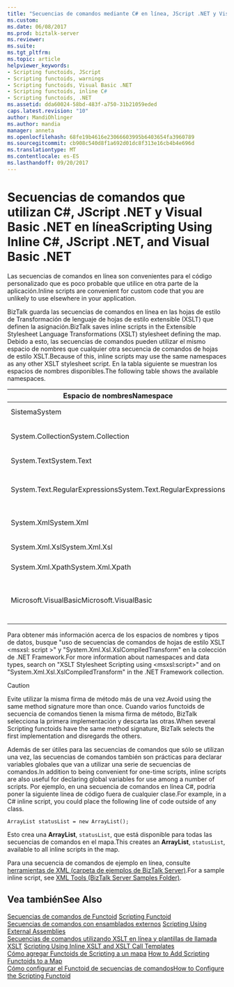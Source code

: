 ```yaml
---
title: "Secuencias de comandos mediante C# en línea, JScript .NET y Visual Basic .NET | Documentos de Microsoft"
ms.custom: 
ms.date: 06/08/2017
ms.prod: biztalk-server
ms.reviewer: 
ms.suite: 
ms.tgt_pltfrm: 
ms.topic: article
helpviewer_keywords:
- Scripting functoids, JScript
- Scripting functoids, warnings
- Scripting functoids, Visual Basic .NET
- Scripting functoids, inline C#
- Scripting functoids, .NET
ms.assetid: dda60024-58bd-483f-a750-31b21059eded
caps.latest.revision: "10"
author: MandiOhlinger
ms.author: mandia
manager: anneta
ms.openlocfilehash: 68fe19b4616e23066603995b6403654fa3960789
ms.sourcegitcommit: cb908c540d8f1a692d01dc8f313e16cb4b4e696d
ms.translationtype: MT
ms.contentlocale: es-ES
ms.lasthandoff: 09/20/2017
---
```

# <a name="scripting-using-inline-c-jscript-net-and-visual-basic-net"></a><span data-ttu-id="67ffe-102">Secuencias de comandos que utilizan C#, JScript .NET y Visual Basic .NET en línea</span><span class="sxs-lookup"><span data-stu-id="67ffe-102">Scripting Using Inline C#, JScript .NET, and Visual Basic .NET</span></span>
<span data-ttu-id="67ffe-103">Las secuencias de comandos en línea son convenientes para el código personalizado que es poco probable que utilice en otra parte de la aplicación.</span><span class="sxs-lookup"><span data-stu-id="67ffe-103">Inline scripts are convenient for custom code that you are unlikely to use elsewhere in your application.</span></span>  
  
 <span data-ttu-id="67ffe-104">BizTalk guarda las secuencias de comandos en línea en las hojas de estilo de Transformación de lenguaje de hojas de estilo extensible (XSLT) que definen la asignación.</span><span class="sxs-lookup"><span data-stu-id="67ffe-104">BizTalk saves inline scripts in the Extensible Stylesheet Language Transformations (XSLT) stylesheet defining the map.</span></span> <span data-ttu-id="67ffe-105">Debido a esto, las secuencias de comandos pueden utilizar el mismo espacio de nombres que cualquier otra secuencia de comandos de hojas de estilo XSLT.</span><span class="sxs-lookup"><span data-stu-id="67ffe-105">Because of this, inline scripts may use the same namespaces as any other XSLT stylesheet script.</span></span> <span data-ttu-id="67ffe-106">En la tabla siguiente se muestran los espacios de nombres disponibles.</span><span class="sxs-lookup"><span data-stu-id="67ffe-106">The following table shows the available namespaces.</span></span>  
  
|<span data-ttu-id="67ffe-107">Espacio de nombres</span><span class="sxs-lookup"><span data-stu-id="67ffe-107">Namespace</span></span>|<span data-ttu-id="67ffe-108">Description</span><span class="sxs-lookup"><span data-stu-id="67ffe-108">Description</span></span>|  
|---------------|-----------------|  
|<span data-ttu-id="67ffe-109">Sistema</span><span class="sxs-lookup"><span data-stu-id="67ffe-109">System</span></span>|<span data-ttu-id="67ffe-110">La clase System.</span><span class="sxs-lookup"><span data-stu-id="67ffe-110">The System class.</span></span>|  
|<span data-ttu-id="67ffe-111">System.Collection</span><span class="sxs-lookup"><span data-stu-id="67ffe-111">System.Collection</span></span>|<span data-ttu-id="67ffe-112">Las clases de colección.</span><span class="sxs-lookup"><span data-stu-id="67ffe-112">The collection classes.</span></span>|  
|<span data-ttu-id="67ffe-113">System.Text</span><span class="sxs-lookup"><span data-stu-id="67ffe-113">System.Text</span></span>|<span data-ttu-id="67ffe-114">Las clases de texto.</span><span class="sxs-lookup"><span data-stu-id="67ffe-114">The text classes.</span></span>|  
|<span data-ttu-id="67ffe-115">System.Text.RegularExpressions</span><span class="sxs-lookup"><span data-stu-id="67ffe-115">System.Text.RegularExpressions</span></span>|<span data-ttu-id="67ffe-116">Las clases de expresiones regulares.</span><span class="sxs-lookup"><span data-stu-id="67ffe-116">The regular expression classes.</span></span>|  
|<span data-ttu-id="67ffe-117">System.Xml</span><span class="sxs-lookup"><span data-stu-id="67ffe-117">System.Xml</span></span>|<span data-ttu-id="67ffe-118">Las clases XML principales.</span><span class="sxs-lookup"><span data-stu-id="67ffe-118">The core XML classes.</span></span>|  
|<span data-ttu-id="67ffe-119">System.Xml.Xsl</span><span class="sxs-lookup"><span data-stu-id="67ffe-119">System.Xml.Xsl</span></span>|<span data-ttu-id="67ffe-120">Las clases XSLT.</span><span class="sxs-lookup"><span data-stu-id="67ffe-120">The XSLT classes.</span></span>|  
|<span data-ttu-id="67ffe-121">System.Xml.Xpath</span><span class="sxs-lookup"><span data-stu-id="67ffe-121">System.Xml.Xpath</span></span>|<span data-ttu-id="67ffe-122">Las clases XPath.</span><span class="sxs-lookup"><span data-stu-id="67ffe-122">The XPath classes.</span></span>|  
|<span data-ttu-id="67ffe-123">Microsoft.VisualBasic</span><span class="sxs-lookup"><span data-stu-id="67ffe-123">Microsoft.VisualBasic</span></span>|<span data-ttu-id="67ffe-124">Las clases de secuencias de comandos de Visual Basic.</span><span class="sxs-lookup"><span data-stu-id="67ffe-124">The Visual Basic script classes.</span></span>|  
  
 <span data-ttu-id="67ffe-125">Para obtener más información acerca de los espacios de nombres y tipos de datos, busque "uso de secuencias de comandos de hojas de estilo XSLT \<msxsl: script >" y "System.Xml.Xsl.XslCompiledTransform" en la colección de .NET Framework.</span><span class="sxs-lookup"><span data-stu-id="67ffe-125">For more information about namespaces and data types, search on "XSLT Stylesheet Scripting using \<msxsl:script>" and on "System.Xml.Xsl.XslCompiledTransform" in the .NET Framework collection.</span></span>  
  
> [!CAUTION]
>  <span data-ttu-id="67ffe-126">Evite utilizar la misma firma de método más de una vez.</span><span class="sxs-lookup"><span data-stu-id="67ffe-126">Avoid using the same method signature more than once.</span></span> <span data-ttu-id="67ffe-127">Cuando varios functoids de secuencia de comandos tienen la misma firma de método, BizTalk selecciona la primera implementación y descarta las otras.</span><span class="sxs-lookup"><span data-stu-id="67ffe-127">When several Scripting functoids have the same method signature, BizTalk selects the first implementation and disregards the others.</span></span>  
  
 <span data-ttu-id="67ffe-128">Además de ser útiles para las secuencias de comandos que sólo se utilizan una vez, las secuencias de comandos también son prácticas para declarar variables globales que van a utilizar una serie de secuencias de comandos.</span><span class="sxs-lookup"><span data-stu-id="67ffe-128">In addition to being convenient for one-time scripts, inline scripts are also useful for declaring global variables for use among a number of scripts.</span></span> <span data-ttu-id="67ffe-129">Por ejemplo, en una secuencia de comandos en línea C#, podría poner la siguiente línea de código fuera de cualquier clase.</span><span class="sxs-lookup"><span data-stu-id="67ffe-129">For example, in a C# inline script, you could place the following line of code outside of any class.</span></span>  
  
```  
ArrayList statusList = new ArrayList();  
```  
  
 <span data-ttu-id="67ffe-130">Esto crea una **ArrayList**, `statusList`, que está disponible para todas las secuencias de comandos en el mapa.</span><span class="sxs-lookup"><span data-stu-id="67ffe-130">This creates an **ArrayList**, `statusList`, available to all inline scripts in the map.</span></span>  
  
 <span data-ttu-id="67ffe-131">Para una secuencia de comandos de ejemplo en línea, consulte [herramientas de XML (carpeta de ejemplos de BizTalk Server)](../core/xml-tools-biztalk-server-samples-folder.md).</span><span class="sxs-lookup"><span data-stu-id="67ffe-131">For a sample inline script, see [XML Tools (BizTalk Server Samples Folder)](../core/xml-tools-biztalk-server-samples-folder.md).</span></span>  
  
## <a name="see-also"></a><span data-ttu-id="67ffe-132">Vea también</span><span class="sxs-lookup"><span data-stu-id="67ffe-132">See Also</span></span>  
 <span data-ttu-id="67ffe-133">[Secuencias de comandos de Functoid](../core/scripting-functoid.md) </span><span class="sxs-lookup"><span data-stu-id="67ffe-133">[Scripting Functoid](../core/scripting-functoid.md) </span></span>  
 <span data-ttu-id="67ffe-134">[Secuencias de comandos con ensamblados externos](../core/scripting-using-external-assemblies.md) </span><span class="sxs-lookup"><span data-stu-id="67ffe-134">[Scripting Using External Assemblies](../core/scripting-using-external-assemblies.md) </span></span>  
 <span data-ttu-id="67ffe-135">[Secuencias de comandos utilizando XSLT en línea y plantillas de llamada XSLT](../core/scripting-using-inline-xslt-and-xslt-call-templates.md) </span><span class="sxs-lookup"><span data-stu-id="67ffe-135">[Scripting Using Inline XSLT and XSLT Call Templates](../core/scripting-using-inline-xslt-and-xslt-call-templates.md) </span></span>  
 <span data-ttu-id="67ffe-136">[Cómo agregar Functoids de Scripting a un mapa](../core/how-to-add-scripting-functoids-to-a-map.md) </span><span class="sxs-lookup"><span data-stu-id="67ffe-136">[How to Add Scripting Functoids to a Map](../core/how-to-add-scripting-functoids-to-a-map.md) </span></span>  
 [<span data-ttu-id="67ffe-137">Cómo configurar el Functoid de secuencias de comandos</span><span class="sxs-lookup"><span data-stu-id="67ffe-137">How to Configure the Scripting Functoid</span></span>](../core/how-to-configure-the-scripting-functoid.md)